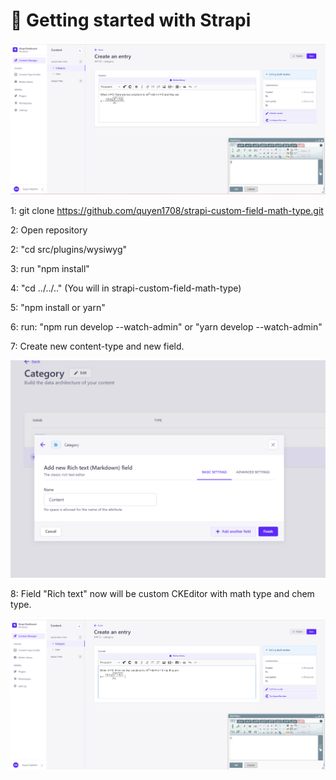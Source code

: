 # 🚀 Getting started with Strapi

![img.png](img.png)

1: git clone https://github.com/quyen1708/strapi-custom-field-math-type.git

2: Open repository

2: "cd src/plugins/wysiwyg"

3: run "npm install"

4: "cd ../../.." (You will in strapi-custom-field-math-type)

5: "npm install or yarn"

6: run: "npm run develop --watch-admin" or "yarn develop --watch-admin"

7: Create new content-type and new field.

![img_2.png](img_2.png)

8: Field "Rich text" now will be custom CKEditor with math type and chem type.

![img_3.png](img_3.png)
